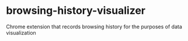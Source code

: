 browsing-history-visualizer
===========================

Chrome extension that records browsing history for the purposes of data visualization
